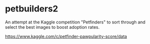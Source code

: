 # petbuilders2

An attempt at the Kaggle competition "Petfinders" to sort through and select the best images to boost 
adoption rates.

https://www.kaggle.com/c/petfinder-pawpularity-score/data